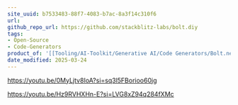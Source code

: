 ```yaml
---
site_uuid: b7533483-88f7-4083-b7ac-8a3f14c310f6
url:
github_repo_url: https://github.com/stackblitz-labs/bolt.diy
tags: 
- Open-Source
- Code-Generators
product_of: '[[Tooling/AI-Toolkit/Generative AI/Code Generators/Bolt.new|Bolt.new]]'
date_modified: 2025-03-24
---
```




https://youtu.be/0MyLjtv8IoA?si=sq3l5FBorioo60jg

https://youtu.be/Hz9RVHXHn-E?si=LVG8xZ94q284fXMc
